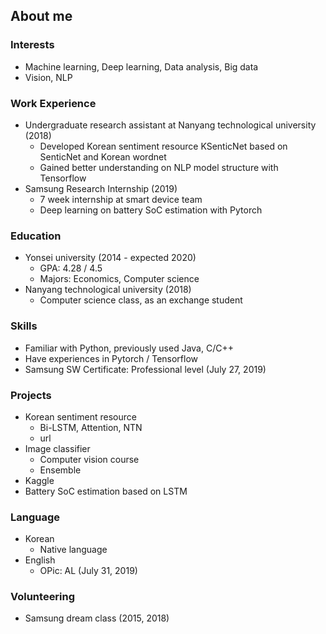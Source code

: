 ## About me ##

### Interests ###
- Machine learning, Deep learning, Data analysis, Big data
- Vision, NLP

### Work Experience ###
- Undergraduate research assistant at Nanyang technological university (2018)
  - Developed Korean sentiment resource KSenticNet based on SenticNet and Korean wordnet
  - Gained better understanding on NLP model structure with Tensorflow
- Samsung Research Internship (2019)
  - 7 week internship at smart device team
  - Deep learning on battery SoC estimation with Pytorch
  
### Education ###
- Yonsei university (2014 - expected 2020)
  - GPA: 4.28 / 4.5
  - Majors: Economics, Computer science
- Nanyang technological university (2018)
  - Computer science class, as an exchange student

### Skills ###
- Familiar with Python, previously used Java, C/C++
- Have experiences in Pytorch / Tensorflow
- Samsung SW Certificate: Professional level (July 27, 2019)

### Projects ###
- Korean sentiment resource
  - Bi-LSTM, Attention, NTN
  - url
- Image classifier
  - Computer vision course
  - Ensemble
- Kaggle
- Battery SoC estimation based on LSTM

### Language ###
- Korean
  - Native language
- English
  - OPic: AL (July 31, 2019)

### Volunteering ###
- Samsung dream class (2015, 2018)




